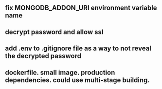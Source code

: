 ## fix MONGODB_ADDON_URI environment variable name

## decrypt password and allow ssl

## add .env to .gitignore file as a way to not reveal the decrypted password

## dockerfile. small image. production dependencies. could use multi-stage building.